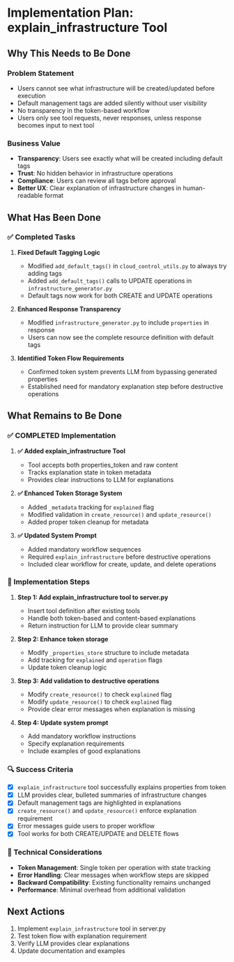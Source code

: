 # Implementation Plan: explain_infrastructure Tool

## Why This Needs to Be Done

### Problem Statement
- Users cannot see what infrastructure will be created/updated before execution
- Default management tags are added silently without user visibility
- No transparency in the token-based workflow
- Users only see tool requests, never responses, unless response becomes input to next tool

### Business Value
- **Transparency**: Users see exactly what will be created including default tags
- **Trust**: No hidden behavior in infrastructure operations
- **Compliance**: Users can review all tags before approval
- **Better UX**: Clear explanation of infrastructure changes in human-readable format

## What Has Been Done

### ✅ Completed Tasks

1. **Fixed Default Tagging Logic**
   - Modified `add_default_tags()` in `cloud_control_utils.py` to always try adding tags
   - Added `add_default_tags()` calls to UPDATE operations in `infrastructure_generator.py`
   - Default tags now work for both CREATE and UPDATE operations

2. **Enhanced Response Transparency**
   - Modified `infrastructure_generator.py` to include `properties` in response
   - Users can now see the complete resource definition with default tags

3. **Identified Token Flow Requirements**
   - Confirmed token system prevents LLM from bypassing generated properties
   - Established need for mandatory explanation step before destructive operations

## What Remains to Be Done

### ✅ COMPLETED Implementation

1. **✅ Added explain_infrastructure Tool**
   - Tool accepts both properties_token and raw content
   - Tracks explanation state in token metadata
   - Provides clear instructions to LLM for explanations

2. **✅ Enhanced Token Storage System**
   - Added `_metadata` tracking for `explained` flag
   - Modified validation in `create_resource()` and `update_resource()`
   - Added proper token cleanup for metadata

3. **✅ Updated System Prompt**
   - Added mandatory workflow sequences
   - Required `explain_infrastructure` before destructive operations
   - Included clear workflow for create, update, and delete operations

### 🎯 Implementation Steps

1. **Step 1: Add explain_infrastructure tool to server.py**
   - Insert tool definition after existing tools
   - Handle both token-based and content-based explanations
   - Return instruction for LLM to provide clear summary

2. **Step 2: Enhance token storage**
   - Modify `_properties_store` structure to include metadata
   - Add tracking for `explained` and `operation` flags
   - Update token cleanup logic

3. **Step 3: Add validation to destructive operations**
   - Modify `create_resource()` to check `explained` flag
   - Modify `update_resource()` to check `explained` flag
   - Provide clear error messages when explanation is missing

4. **Step 4: Update system prompt**
   - Add mandatory workflow instructions
   - Specify explanation requirements
   - Include examples of good explanations

### 🔍 Success Criteria

- [x] `explain_infrastructure` tool successfully explains properties from token
- [x] LLM provides clear, bulleted summaries of infrastructure changes
- [x] Default management tags are highlighted in explanations
- [x] `create_resource()` and `update_resource()` enforce explanation requirement
- [x] Error messages guide users to proper workflow
- [x] Tool works for both CREATE/UPDATE and DELETE flows

### 🚧 Technical Considerations

- **Token Management**: Single token per operation with state tracking
- **Error Handling**: Clear messages when workflow steps are skipped
- **Backward Compatibility**: Existing functionality remains unchanged
- **Performance**: Minimal overhead from additional validation

## Next Actions

1. Implement `explain_infrastructure` tool in server.py
2. Test token flow with explanation requirement
3. Verify LLM provides clear explanations
4. Update documentation and examples

